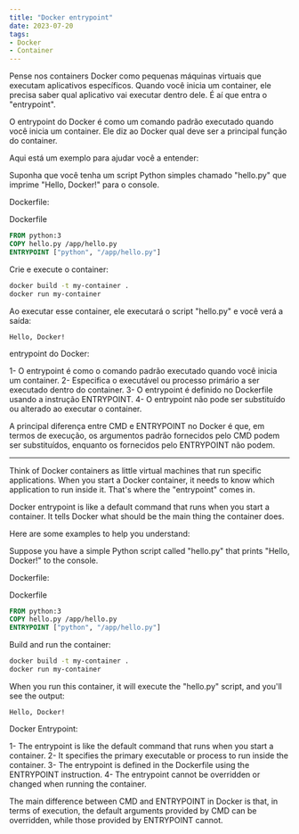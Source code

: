```yaml
---
title: "Docker entrypoint"
date: 2023-07-20
tags:
- Docker
- Container
---
```


Pense nos containers Docker como pequenas máquinas virtuais que executam aplicativos específicos. Quando você inicia um container, ele precisa saber qual aplicativo vai executar dentro dele. É aí que entra o "entrypoint".

O entrypoint do Docker é como um comando padrão executado quando você inicia um container. Ele diz ao Docker qual deve ser a principal função do container.

Aqui está um exemplo para ajudar você a entender:

Suponha que você tenha um script Python simples chamado "hello.py" que imprime "Hello, Docker!" para o console.

Dockerfile:

Dockerfile
```Dockerfile
FROM python:3
COPY hello.py /app/hello.py
ENTRYPOINT ["python", "/app/hello.py"]
```

Crie e execute o container:

```bash
docker build -t my-container .
docker run my-container
```

Ao executar esse container, ele executará o script "hello.py" e você verá a saída:

```
Hello, Docker!
```

entrypoint do Docker:

1- O entrypoint é como o comando padrão executado quando você inicia um container.
2- Especifica o executável ou processo primário a ser executado dentro do container.
3- O entrypoint é definido no Dockerfile usando a instrução ENTRYPOINT.
4- O entrypoint não pode ser substituído ou alterado ao executar o container.


A principal diferença entre CMD e ENTRYPOINT no Docker é que, em termos de execução, os argumentos padrão fornecidos pelo CMD podem ser substituídos, enquanto os fornecidos pelo ENTRYPOINT não podem.


---

Think of Docker containers as little virtual machines that run specific applications. When you start a Docker container, it needs to know which application to run inside it. That's where the "entrypoint" comes in.

Docker entrypoint is like a default command that runs when you start a container. It tells Docker what should be the main thing the container does.

Here are some examples to help you understand:

Suppose you have a simple Python script called "hello.py" that prints "Hello, Docker!" to the console.

Dockerfile:

Dockerfile
```Dockerfile
FROM python:3
COPY hello.py /app/hello.py
ENTRYPOINT ["python", "/app/hello.py"]
```

Build and run the container:

```bash
docker build -t my-container .
docker run my-container
```

When you run this container, it will execute the "hello.py" script, and you'll see the output:

```
Hello, Docker!
```

Docker Entrypoint:

1- The entrypoint is like the default command that runs when you start a container.
2- It specifies the primary executable or process to run inside the container.
3- The entrypoint is defined in the Dockerfile using the ENTRYPOINT instruction.
4- The entrypoint cannot be overridden or changed when running the container.



The main difference between CMD and ENTRYPOINT in Docker is that, in terms of execution, the default arguments provided by CMD can be overridden, while those provided by ENTRYPOINT cannot.


